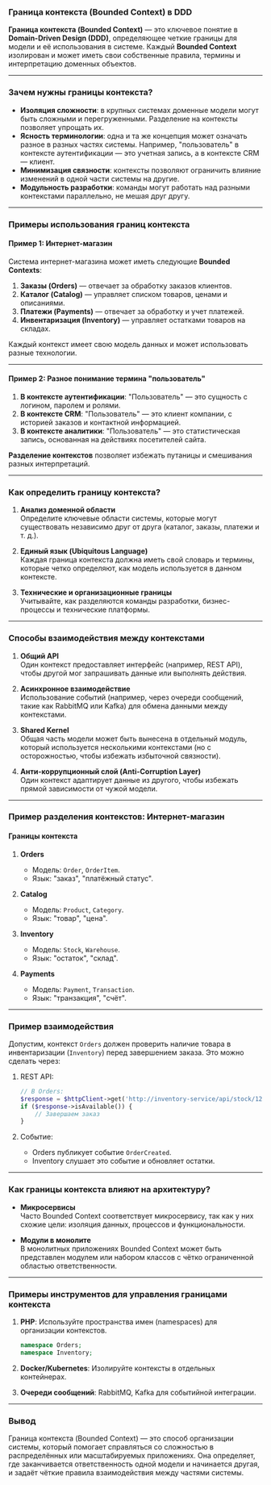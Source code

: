 ### **Граница контекста (Bounded Context) в DDD**

**Граница контекста (Bounded Context)** — это ключевое понятие в **Domain-Driven Design (DDD)**, определяющее четкие границы для модели и её использования в системе. Каждый **Bounded Context** изолирован и может иметь свои собственные правила, термины и интерпретацию доменных объектов.

---

### **Зачем нужны границы контекста?**

- **Изоляция сложности**: в крупных системах доменные модели могут быть сложными и перегруженными. Разделение на контексты позволяет упрощать их.
- **Ясность терминологии**: одна и та же концепция может означать разное в разных частях системы. Например, "пользователь" в контексте аутентификации — это учетная запись, а в контексте CRM — клиент.
- **Минимизация связности**: контексты позволяют ограничить влияние изменений в одной части системы на другие.
- **Модульность разработки**: команды могут работать над разными контекстами параллельно, не мешая друг другу.

---

### **Примеры использования границ контекста**

#### Пример 1: Интернет-магазин
Система интернет-магазина может иметь следующие **Bounded Contexts**:
1. **Заказы (Orders)** — отвечает за обработку заказов клиентов.
2. **Каталог (Catalog)** — управляет списком товаров, ценами и описаниями.
3. **Платежи (Payments)** — отвечает за обработку и учет платежей.
4. **Инвентаризация (Inventory)** — управляет остатками товаров на складах.

Каждый контекст имеет свою модель данных и может использовать разные технологии.

---

#### Пример 2: Разное понимание термина "пользователь"
1. **В контексте аутентификации**: "Пользователь" — это сущность с логином, паролем и ролями.
2. **В контексте CRM**: "Пользователь" — это клиент компании, с историей заказов и контактной информацией.
3. **В контексте аналитики**: "Пользователь" — это статистическая запись, основанная на действиях посетителей сайта.

**Разделение контекстов** позволяет избежать путаницы и смешивания разных интерпретаций.

---

### **Как определить границу контекста?**

1. **Анализ доменной области**  
   Определите ключевые области системы, которые могут существовать независимо друг от друга (каталог, заказы, платежи и т. д.).

2. **Единый язык (Ubiquitous Language)**  
   Каждая граница контекста должна иметь свой словарь и термины, которые четко определяют, как модель используется в данном контексте.

3. **Технические и организационные границы**  
   Учитывайте, как разделяются команды разработки, бизнес-процессы и технические платформы.

---

### **Способы взаимодействия между контекстами**

1. **Общий API**  
   Один контекст предоставляет интерфейс (например, REST API), чтобы другой мог запрашивать данные или выполнять действия.

2. **Асинхронное взаимодействие**  
   Использование событий (например, через очереди сообщений, такие как RabbitMQ или Kafka) для обмена данными между контекстами.

3. **Shared Kernel**  
   Общая часть модели может быть вынесена в отдельный модуль, который используется несколькими контекстами (но с осторожностью, чтобы избежать избыточной связности).

4. **Анти-коррупционный слой (Anti-Corruption Layer)**  
   Один контекст адаптирует данные из другого, чтобы избежать прямой зависимости от чужой модели.

---

### **Пример разделения контекстов: Интернет-магазин**

#### **Границы контекста**
1. **Orders**  
   - Модель: `Order`, `OrderItem`.
   - Язык: "заказ", "платёжный статус".

2. **Catalog**  
   - Модель: `Product`, `Category`.
   - Язык: "товар", "цена".

3. **Inventory**  
   - Модель: `Stock`, `Warehouse`.
   - Язык: "остаток", "склад".

4. **Payments**  
   - Модель: `Payment`, `Transaction`.
   - Язык: "транзакция", "счёт".

---

### **Пример взаимодействия**
Допустим, контекст `Orders` должен проверить наличие товара в инвентаризации (`Inventory`) перед завершением заказа. Это можно сделать через:
1. REST API:
   ```php
   // В Orders:
   $response = $httpClient->get('http://inventory-service/api/stock/123');
   if ($response->isAvailable()) {
       // Завершаем заказ
   }
   ```

2. Событие:
   - Orders публикует событие `OrderCreated`.
   - Inventory слушает это событие и обновляет остатки.

---

### **Как границы контекста влияют на архитектуру?**

- **Микросервисы**  
   Часто Bounded Context соответствует микросервису, так как у них схожие цели: изоляция данных, процессов и функциональности.

- **Модули в монолите**  
   В монолитных приложениях Bounded Context может быть представлен модулем или набором классов с чётко ограниченной областью ответственности.

---

### **Примеры инструментов для управления границами контекста**

1. **PHP**: Используйте пространства имен (namespaces) для организации контекстов.
   ```php
   namespace Orders;
   namespace Inventory;
   ```

2. **Docker/Kubernetes**: Изолируйте контексты в отдельных контейнерах.

3. **Очереди сообщений**: RabbitMQ, Kafka для событийной интеграции.

---

### **Вывод**
Граница контекста (Bounded Context) — это способ организации системы, который помогает справляться со сложностью в распределённых или масштабируемых приложениях. Она определяет, где заканчивается ответственность одной модели и начинается другая, и задаёт чёткие правила взаимодействия между частями системы.